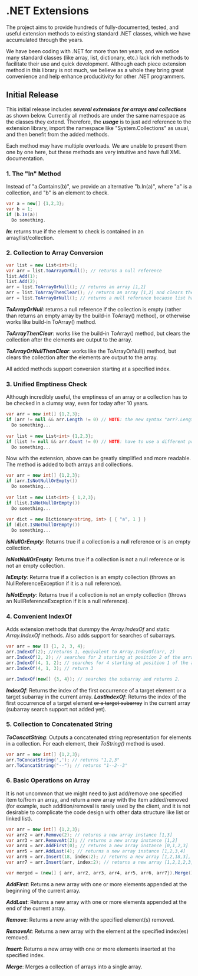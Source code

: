 # .NET Extensions
The project aims to provide hundreds of fully-documented, tested, and useful extension methods to existing standard .NET classes, which we have accumulated through the years. 

We have been coding with .NET for more than ten years, and we notice many standard classes (like array, list, dictionary, etc.) lack rich methods to facilitate their use and quick development. Although each piece extension method in this library is not much, we believe as a whole they bring great convenience and help enhance producitivity for other .NET programmers.

## Initial Release

This initial release includes **_several extensions for arrays and collections_** as shown below. Currently all methods are under the same namespace as the classes they extend. Therefore, the **_usage_** is to just add reference to the extension library, import the namespace like "System.Collections" as usual, and then benefit from the added methods.

Each method may have multiple overloads. We are unable to present them one by one here, but these methods are very intuitive and have full XML documentation.

### 1. The "In" Method

Instead of "a.Contains(b)", we provide an alternative "b.In(a)", where "a" is a collection, and "b" is an element to check.

```c#
var a = new[] {1,2,3};
var b = 1;
if (b.In(a))
  Do something.
```

**_In_**: returns true if the element to check is contained in an array/list/collection.

### 2. Collection to Array Conversion

```c#
var list = new List<int>();
var arr = list.ToArrayOrNull(); // returns a null reference
list.Add(1);
list.Add(2);
arr = list.ToArrayOrNull(); // returns an array [1,2]
arr = list.ToArrayThenClear(); // returns an array [1,2] and clears the list
arr = list.ToArrayOrNull(); // returns a null reference because list has been cleared.
```

**_ToArrayOrNull_**: returns a null reference if the collection is empty (rather than returns an empty array by the build-in ToArray() method), or otherwise works like build-in ToArray() method.

**_ToArrayThenClear_**: works like the build-in ToArray() method, but clears the collection after the elements are output to the array.

**_ToArrayOrNullThenClear_**: works like the ToArrayOrNull() method, but clears the collection after the elements are output to the array.

All added methods support conversion starting at a specified index.

### 3. Unified Emptiness Check

Although incredibly useful, the emptiness of an array or a collection has to be checked in a clumsy way, even for today after 10 years.

```c#
var arr = new int[] {1,2,3};
if (arr != null && arr.Length != 0) // NOTE: the new syntax "arr?.Length != 0" will not do the check as desired!
  Do something...
  
var list = new List<int> {1,2,3};
if (list != null && arr.Count != 0) // NOTE: have to use a different property "Count"
  Do something...
```

Now with the extension, above can be greatly simplified and more readable. The method is added to both arrays and collections.

```c#
var arr = new int[] {1,2,3};
if (arr.IsNotNullOrEmpty())
  Do something...
  
var list = new List<int> { 1,2,3};
if (list.IsNotNullOrEmpty())
  Do something...
  
var dict = new Dictionary<string, int> { { "a", 1 } }
if (dict.IsNotNullOrEmpty())
  Do something...
```

**_IsNullOrEmpty_**: Returns true if a collection is a null reference or is an empty collection.

**_IsNotNullOrEmpty_**: Returns true if a collection is not a null reference or is not an empty collection.

**_IsEmpty_**: Returns true if a collection is an empty collection (throws an NullReferenceException if it is a null reference).

**_IsNotEmpty_**: Returns true if a collection is not an empty collection (throws an NullReferenceException if it is a null reference).

### 4. Convenient IndexOf

Adds extension methods that dummpy the _Array.IndexOf_ and static _Array.IndexOf_ methods. Also adds support for searches of subarrays.

```c#
var arr = new [] {1, 2, 3, 4};
arr.IndexOf(2); //returns 1, equivalent to Array.IndexOf(arr, 2)
arr.IndexOf(2, 2); // searches for 2 starting at position 2 of the array, so returns -1
arr.IndexOf(4, 1, 2); // searches for 4 starting at position 1 of the array, and only compares 2 elements afterwards, so returns -1
arr.IndexOf(4, 1, 3); // return 3

arr.IndexOf(new[] {3, 4}); // searches the subarray and returns 2.
```

**_IndexOf_**: Returns the index of the first occurrence of a target element or a target subarray in the current array.
**_LastIndexOf_**: Returns the index of the first occurrence of a target element ~~or a target subarray~~ in the current array (subarray search support not added yet).

### 5. Collection to Concatenated String

**_ToConcatString_**: Outputs a concatenated string representation for elements in a collection. For each element, their _ToString()_ method is used.

```c#
var arr = new int[] {1,2,3};
arr.ToConcatString(','); // returns "1,2,3"
arr.ToConcatString("--"); // returns "1--2--3"
```

### 6. Basic Operations on Array

It is not uncommon that we might need to just add/remove one specified item to/from an array, and return a new array with the item added/removed (for example, such addition/removal is rarely used by the client, and it is not desirable to complicate the code design with other data structure like list or linked list).

```c#
var arr = new int[] {1,2,3};
var arr2 = arr.Remove(2); // returns a new array instance [1,3]
var arr3 = arr.RemoveAt(2); // returns a new array instance [1,2]
var arr4 = arr.AddFirst(0); // returns a new array instance [0,1,2,3]
var arr5 = arr.AddLast(4); // returns a new array instance [1,2,3,4]
var arr6 = arr.Insert(18, index:2); // returns a new array [1,2,18,3], with 18 inserted at position 2
var arr7 = arr.Insert(arr, index:2); // returns a new array [1,2,1,2,3,3], with "1,2,3" inserted at position 2

var merged = (new[] { arr, arr2, arr3, arr4, arr5, arr6, arr7}).Merge(); // merges all above arrays into on single array.
```

**_AddFirst_**: Returns a new array with one or more elements appended at the beginning of the current array.

**_AddLast_**: Returns a new array with one or more elements appended at the end of the current array.

**_Remove_**: Returns a new array with the specified element(s) removed.

**_RemoveAt_**: Returns a new array with the element at the specified index(es) removed.

**_Insert_**: Returns a new array with one or more elements inserted at the specified index.

**_Merge_**: Merges a collection of arrays into a single array.

